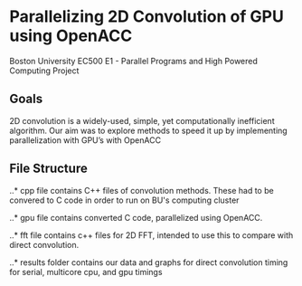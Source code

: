 # Parallelizing 2D Convolution of GPU using OpenACC

Boston University EC500 E1 - Parallel Programs and High Powered Computing Project

## Goals
2D convolution is a widely-used, simple, yet computationally inefficient algorithm. Our aim was to explore methods to speed it up by implementing parallelization with GPU’s with OpenACC

## File Structure
..* cpp file contains C++ files of convolution methods. These had to be convered to C code in order to run on BU's computing cluster

..* gpu file contains converted C code, parallelized using OpenACC.

..* fft file contains c++ files for 2D FFT, intended to use this to compare with direct convolution.

..* results folder contains our data and graphs for direct convolution timing for serial, multicore cpu, and gpu timings
